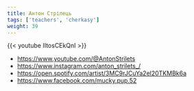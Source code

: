 ```yaml
---
title: Антон Стрілець
tags: ['teachers', 'cherkasy']
weight: 39
---
```

{{< youtube IItosCEkQnI >}}

- https://www.youtube.com/@AntonStrilets
- https://www.instagram.com/anton_strilets_/
- https://open.spotify.com/artist/3MC9rJCuYa2el20TKMBk6a
- https://www.facebook.com/mucky.pup.52


